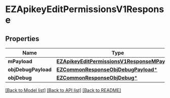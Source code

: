 # EZApikeyEditPermissionsV1Response

## Properties
Name | Type | Description | Notes
------------ | ------------- | ------------- | -------------
**mPayload** | [**EZApikeyEditPermissionsV1ResponseMPayload***](EZApikeyEditPermissionsV1ResponseMPayload.md) |  | 
**objDebugPayload** | [**EZCommonResponseObjDebugPayload***](EZCommonResponseObjDebugPayload.md) |  | [optional] 
**objDebug** | [**EZCommonResponseObjDebug***](EZCommonResponseObjDebug.md) |  | [optional] 

[[Back to Model list]](../README.md#documentation-for-models) [[Back to API list]](../README.md#documentation-for-api-endpoints) [[Back to README]](../README.md)


